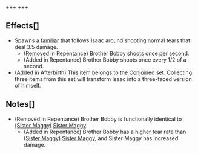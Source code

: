 +++
+++

Effects[]
---------


* Spawns a [familiar](/wiki/Familiar "Familiar") that follows Isaac around shooting normal tears that deal 3.5 damage.
	+ (Removed in Repentance) Brother Bobby shoots once per second.
	+ (Added in Repentance) Brother Bobby shoots once every 1/2 of a second.
* (Added in Afterbirth) This item belongs to the [Conjoined](/wiki/Conjoined "Conjoined") set. Collecting three items from this set will transform Isaac into a three-faced version of himself.


Notes[]
-------


* (Removed in Repentance) Brother Bobby is functionally identical to [(Sister Maggy)](/wiki/Sister_Maggy "Sister Maggy") [Sister Maggy](/wiki/Sister_Maggy "Sister Maggy").
	+ (Added in Repentance) Brother Bobby has a higher tear rate than [(Sister Maggy)](/wiki/Sister_Maggy "Sister Maggy") [Sister Maggy](/wiki/Sister_Maggy "Sister Maggy"), and Sister Maggy has increased damage.


